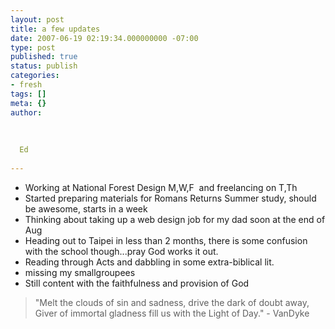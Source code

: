 ```yaml
---
layout: post
title: a few updates
date: 2007-06-19 02:19:34.000000000 -07:00
type: post
published: true
status: publish
categories:
- fresh
tags: []
meta: {}
author:
  
  
  
  Ed
  
---
```


<ul>
<li>Working at National Forest Design M,W,F  and freelancing on T,Th</li>
<li>Started preparing materials for Romans Returns Summer study, should be awesome, starts in a week</li>
<li>Thinking about taking up a web design job for my dad soon at the end of Aug</li>
<li>Heading out to Taipei in less than 2 months, there is some confusion with the school though...pray God works it out.</li>
<li>Reading through Acts and dabbling in some extra-biblical lit.</li>
<li>missing my smallgroupees</li>
<li>Still content with the faithfulness and provision of God</li>
</ul>
<blockquote><p>"Melt the clouds of sin and sadness, drive the dark of doubt away, Giver of immortal gladness fill us with the Light of Day." - VanDyke</p></blockquote>
